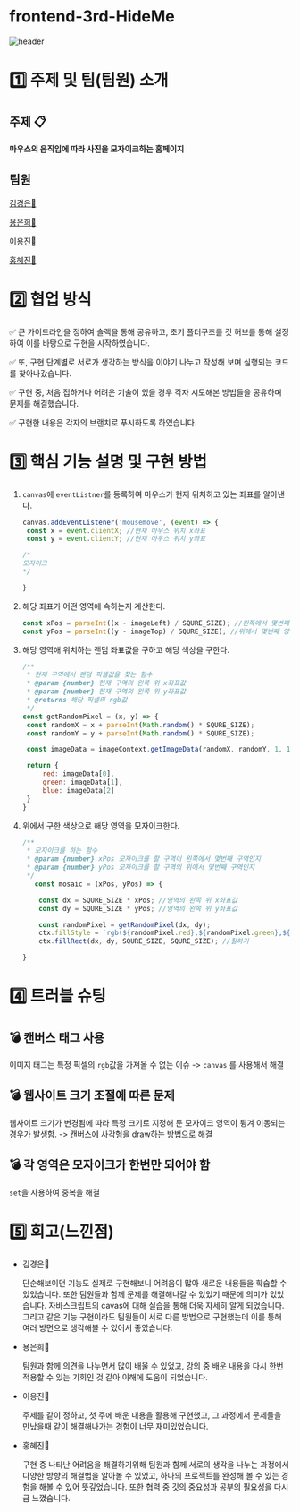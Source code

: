 # frontend-3rd-HideMe

![header](https://capsule-render.vercel.app/api?type=waving&color=auto&height=300&section=header&text=3rd_HideMe!%20&fontSize=90)

# 1️⃣ 주제 및 팀(팀원) 소개

## 주제 :clipboard:
**마우스의 움직임에 따라 사진을 모자이크하는 홈페이지**

## 팀원
[김경은🦄](https://github.com/GyeongEun-Kim)

[용은희🐣](https://github.com/ehyongyong)

[이용진🐨](https://github.com/yjlee0235)

[홍혜진🐰](https://github.com/HyeJin0102)



# 2️⃣ 협업 방식

✅ 큰 가이드라인을 정하여 슬랙을 통해 공유하고, 초기 폴더구조를 깃 허브를 통해 설정하여 이를 바탕으로 구현을 시작하였습니다.

✅ 또, 구현 단계별로 서로가 생각하는 방식을 이야기 나누고 작성해 보며 실행되는 코드를 찾아나갔습니다.

✅ 구현 중, 처음 접하거나 어려운 기술이 있을 경우 각자 시도해본 방법들을 공유하며 문제를 해결했습니다.

✅ 구현한 내용은 각자의 브랜치로 푸시하도록 하였습니다.




# 3️⃣ 핵심 기능 설명 및 구현 방법

1. `canvas`에 `eventListner`를 등록하여 마우스가 현재 위치하고 있는 좌표를 알아낸다.
   ```javascript
   canvas.addEventListener('mousemove', (event) => {
    const x = event.clientX; //현재 마우스 위치 x좌표
    const y = event.clientY; //현재 마우스 위치 y좌표

   /*
   모자이크
   */
   
   }
   ```
   
2. 해당 좌표가 어떤 영역에 속하는지 계산한다.
   ```javascript
   const xPos = parseInt((x - imageLeft) / SQURE_SIZE); //왼쪽에서 몇번째 영역인지
   const yPos = parseInt((y - imageTop) / SQURE_SIZE); //위에서 몇번째 영역인지
   ```
   
3. 해당 영역애 위치하는 랜덤 좌표값을 구하고 해당 색상을 구한다.
   ```javascript
   /**
    * 현재 구역에서 랜덤 픽셀값을 찾는 함수
    * @param {number} 현재 구역의 왼쪽 위 x좌표값
    * @param {number} 현재 구역의 왼쪽 위 y좌표값
    * @returns 해당 픽셀의 rgb값
    */
   const getRandomPixel = (x, y) => {
    const randomX = x + parseInt(Math.random() * SQURE_SIZE);
    const randomY = y + parseInt(Math.random() * SQURE_SIZE);

    const imageData = imageContext.getImageData(randomX, randomY, 1, 1).data;

    return {
        red: imageData[0],
        green: imageData[1],
        blue: imageData[2]
    }
   }
   ```

4. 위에서 구한 색상으로 해당 영역을 모자이크한다.

   ```javascript
   /**
    * 모자이크를 하는 함수
    * @param {number} xPos 모자이크를 할 구역이 왼쪽에서 몇번째 구역인지
    * @param {number} yPos 모자이크를 할 구역의 위에서 몇번째 구역인지
    */
      const mosaic = (xPos, yPos) => {
   
       const dx = SQURE_SIZE * xPos; //영역의 왼쪽 위 x좌표값
       const dy = SQURE_SIZE * yPos; //영역의 왼쪽 위 y좌표값
   
       const randomPixel = getRandomPixel(dx, dy);
       ctx.fillStyle = `rgb(${randomPixel.red},${randomPixel.green},${randomPixel.blue})`; //색상 설정
       ctx.fillRect(dx, dy, SQURE_SIZE, SQURE_SIZE); //칠하기
   
   }
   ```



# 4️⃣ 트러블 슈팅
## 💣 캔버스 태그 사용
이미지 태그는 특정 픽셀의 `rgb`값을 가져올 수 없는 이슈 -> `canvas` 를 사용해서 해결
        
## 💣 웹사이트 크기 조절에 따른 문제
웹사이트 크기가 변경됨에 따라 특정 크기로 지정해 둔 모자이크 영역이 튕겨 이동되는 경우가 발생함.
-> 캔버스에 사각형을 draw하는 방법으로 해결

## 💣 각 영역은 모자이크가 한번만 되어야 함
`set`을 사용하여 중복을 해결
        
        

# 5️⃣ 회고(느낀점)

* 김경은🦄

  단순해보이던 기능도 실제로 구현해보니 어려움이 많아 새로운 내용들을 학습할 수 있었습니다. 또한  팀원들과 함께 문제를 해결해나갈 수 있었기 때문에 의미가 있었습니다. 자바스크립트의 cavas에 대해 실습을 통해 더욱 자세히 알게 되었습니다. 그리고 같은 기능 구현이라도 팀원들이 서로 다른 방법으로 구현했는데 이를 통해 여러 방면으로 생각해볼 수 있어서 좋았습니다.

* 용은희🐣

  팀원과 함께 의견을 나누면서 많이 배울 수 있었고, 강의 중 배운 내용을 다시 한번 적용할 수 있는 기회인 것 같아 이해에 도움이 되었습니다.

* 이용진🐨

  주제를 같이 정하고, 첫 주에 배운 내용을 활용해 구현했고, 그 과정에서 문제들을 만났을때 같이 해결해나가는 경험이 너무 재미있었습니다.

* 홍혜진🐰

  구현 중 나타난 어려움을 해결하기위해 팀원과 함께 서로의 생각을 나누는 과정에서 다양한 방향의 해결법을 알아볼 수 있었고, 하나의 프로젝트를 완성해 볼 수 있는 경험을 해볼 수 있어 뜻깊었습니다. 또한 협력 중 깃의 중요성과 공부의 필요성을 다시금 느꼈습니다.
